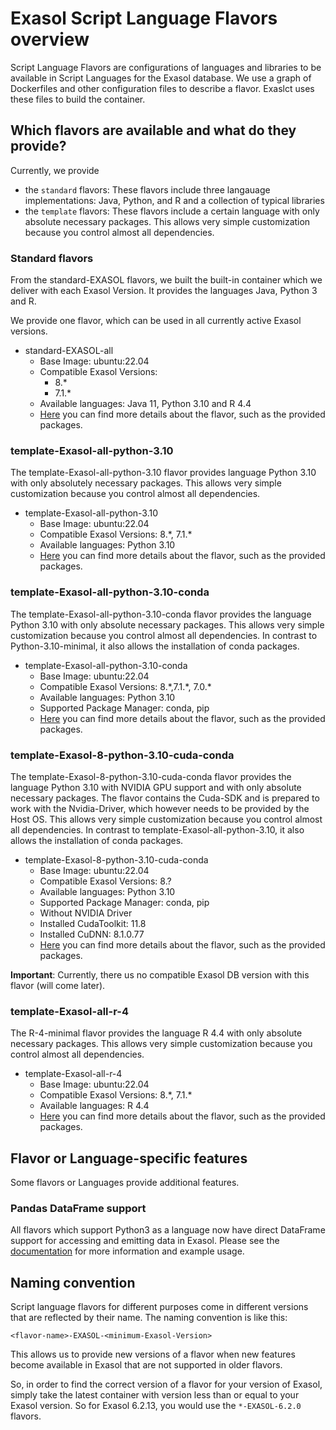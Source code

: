 # Exasol Script Language Flavors overview

Script Language Flavors are configurations of languages and libraries to be available in Script Languages for the Exasol database. We use a graph of Dockerfiles and other configuration files to describe a flavor. Exaslct uses these files to build the container.

## Which flavors are available and what do they provide?

Currently, we provide

- the `standard` flavors: These flavors include three langauage implementations: Java, Python, and R and a collection of typical libraries
- the `template` flavors: These flavors include a certain language with only absolute necessary packages. This allows very simple customization because you control almost all dependencies.

### Standard flavors

From the standard-EXASOL flavors, we built the built-in container which we deliver with each Exasol Version.
It provides the languages Java, Python 3 and R.

We provide one flavor, which can be used in all currently active Exasol versions.

- standard-EXASOL-all
  - Base Image: ubuntu:22.04
  - Compatible Exasol Versions: 
    - 8.\* 
    - 7.1.\* 
  - Available languages: Java 11, Python 3.10 and R 4.4
  - [Here](standard-EXASOL-all/FLAVOR_DESCRIPTION.md) you can find more details about the flavor, such as the provided packages.

### template-Exasol-all-python-3.10

The template-Exasol-all-python-3.10 flavor provides language Python 3.10 with only absolutely necessary packages. This allows very simple customization because you control almost all dependencies.

- template-Exasol-all-python-3.10
  - Base Image: ubuntu:22.04
  - Compatible Exasol Versions: 8.\*, 7.1.\*
  - Available languages: Python 3.10
  - [Here](template-Exasol-all-python-3.10/FLAVOR_DESCRIPTION.md) you can find more details about the flavor, such as the provided packages.

### template-Exasol-all-python-3.10-conda

The template-Exasol-all-python-3.10-conda flavor provides the language Python 3.10  with only absolute necessary packages. This allows very simple customization because you control almost all dependencies. In contrast to Python-3.10-minimal, it also allows the installation of conda packages.

- template-Exasol-all-python-3.10-conda
  - Base Image: ubuntu:22.04
  - Compatible Exasol Versions: 8.\*,7.1.\*, 7.0.\*
  - Available languages: Python 3.10
  - Supported Package Manager: conda, pip
  - [Here](template-Exasol-all-python-3.10-conda/FLAVOR_DESCRIPTION.md) you can find more details about the flavor, such as the provided packages.

### template-Exasol-8-python-3.10-cuda-conda

The template-Exasol-8-python-3.10-cuda-conda flavor provides the language Python 3.10 with NVIDIA GPU support and with only absolute necessary packages. The flavor contains the Cuda-SDK and is prepared to work with the Nvidia-Driver, which however needs to be provided by the Host OS. This allows very simple customization because you control almost all dependencies. In contrast to template-Exasol-all-python-3.10, it also allows the installation of conda packages.

- template-Exasol-8-python-3.10-cuda-conda
  - Base Image: ubuntu:22.04
  - Compatible Exasol Versions: 8.?
  - Available languages: Python 3.10
  - Supported Package Manager: conda, pip
  - Without NVIDIA Driver
  - Installed CudaToolkit: 11.8
  - Installed CuDNN: 8.1.0.77
  - [Here](template-Exasol-8-python-3.10-cuda-conda/FLAVOR_DESCRIPTION.md) you can find more details about the flavor, such as the provided packages.

**Important**: Currently, there us no compatible Exasol DB version with this flavor (will come later).

### template-Exasol-all-r-4

The R-4-minimal flavor provides the language R 4.4 with only absolute necessary packages. This allows very simple customization because you control almost all dependencies.

- template-Exasol-all-r-4
  - Base Image: ubuntu:22.04
  - Compatible Exasol Versions: 8.\*, 7.1.\*
  - Available languages: R 4.4
  - [Here](template-Exasol-all-r-4/FLAVOR_DESCRIPTION.md) you can find more details about the flavor, such as the provided packages.


## Flavor or Language-specific features

Some flavors or Languages provide additional features.

### Pandas DataFrame support

All flavors which support Python3 as a language now have direct DataFrame support for accessing and emitting data in Exasol. Please see the [documentation](../doc/user_guide/py_dataframe.md) for more information and example usage.

## Naming convention

Script language flavors for different purposes come in different versions that are reflected by their name.
The naming convention is like this:

`<flavor-name>-EXASOL-<minimum-Exasol-Version>`

This allows us to provide new versions of a flavor when new features become available in Exasol that are not supported in older flavors.

So, in order to find the correct version of a flavor for your version of Exasol, simply take the latest container with version less than or equal to your Exasol version. So for Exasol 6.2.13, you would use the `*-EXASOL-6.2.0` flavors.
